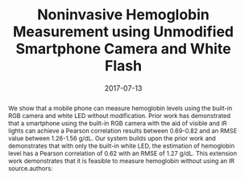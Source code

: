 ---
authors:
- wang
- Junyi Zhu
- William Li
- Rajneil Rana
- patel

caption: 'The new version of HemaApp enables the smartphone to measure hemoglobin with only the use of the white flash led'
date: '2017-07-13'
image: '/images/pubs/hemaapp_v2.png'
pdf: /pdfs/hemaapp_v2.pdf
thumbnail: '/images/pubs/hemaapp_v2_thumb.png'
citation: E. J. Wang, W. Li, J. Zhu, R. Rana and S. N. Patel, "Noninvasive hemoglobin measurement using unmodified smartphone camera and white flash," 2017 39th Annual International Conference of the IEEE Engineering in Medicine and Biology Society (EMBC), Jeju Island, South Korea, 2017, pp. 2333-2336.
bibtex: |
    @inproceedings{8037323, 
    author={E. J. Wang and W. Li and J. Zhu and R. Rana and S. N. Patel}, 
    booktitle={2017 39th Annual International Conference of the IEEE Engineering in Medicine and Biology Society (EMBC)}, 
    title={Noninvasive hemoglobin measurement using unmodified smartphone camera and white flash}, 
    year={2017}, 
    pages={2333-2336}, 
    keywords={Absorption;Blood;Cameras;Color;Fingers;Light emitting diodes;Wavelength measurement}, 
    doi={10.1109/EMBC.2017.8037323}, 
    month={July},}

conference: 39th Annual International Conference of the IEEE Engineering in Medicine and Biology Society (EMBC), 2017
title: 'Noninvasive Hemoglobin Measurement using Unmodified Smartphone Camera and White Flash'
redirect_from: /projects/hemaapp_v2/
abstract: |
    We show that a mobile phone can measure hemoglobin levels using the built-in RGB camera and white LED without modification. Prior work has demonstrated that a smartphone using the built-in RGB camera with the aid of visible and IR lights can achieve a Pearson correlation results between 0.69-0.82 and an RMSE value between 1.26-1.56 g/dL. Our system builds upon the prior work and demonstrates that with only the built-in white LED, the estimation of hemoglobin level has a Pearson correlation of 0.62 with an RMSE of 1.27 g/dL. This extension work demonstrates that it is feasible to measure hemoglobin without using an IR source.authors:

---